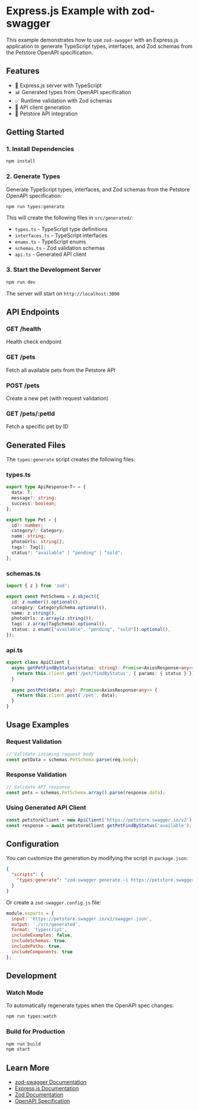 # Express.js Example with zod-swagger

This example demonstrates how to use `zod-swagger` with an Express.js application to generate TypeScript types, interfaces, and Zod schemas from the Petstore OpenAPI specification.

## Features

- 🚀 Express.js server with TypeScript
- 📊 Generated types from OpenAPI specification
- ✅ Runtime validation with Zod schemas
- 🔗 API client generation
- 🐾 Petstore API integration

## Getting Started

### 1. Install Dependencies

```bash
npm install
```

### 2. Generate Types

Generate TypeScript types, interfaces, and Zod schemas from the Petstore OpenAPI specification:

```bash
npm run types:generate
```

This will create the following files in `src/generated/`:
- `types.ts` - TypeScript type definitions
- `interfaces.ts` - TypeScript interfaces
- `enums.ts` - TypeScript enums
- `schemas.ts` - Zod validation schemas
- `api.ts` - Generated API client

### 3. Start the Development Server

```bash
npm run dev
```

The server will start on `http://localhost:3000`

## API Endpoints

### GET /health
Health check endpoint

### GET /pets
Fetch all available pets from the Petstore API

### POST /pets
Create a new pet (with request validation)

### GET /pets/:petId
Fetch a specific pet by ID

## Generated Files

The `types:generate` script creates the following files:

### types.ts
```typescript
export type ApiResponse<T> = {
  data: T;
  message?: string;
  success: boolean;
};

export type Pet = {
  id?: number;
  category?: Category;
  name: string;
  photoUrls: string[];
  tags?: Tag[];
  status?: "available" | "pending" | "sold";
};
```

### schemas.ts
```typescript
import { z } from 'zod';

export const PetSchema = z.object({
  id: z.number().optional(),
  category: CategorySchema.optional(),
  name: z.string(),
  photoUrls: z.array(z.string()),
  tags: z.array(TagSchema).optional(),
  status: z.enum(["available", "pending", "sold"]).optional(),
});
```

### api.ts
```typescript
export class ApiClient {
  async getPetFindByStatus(status: string): Promise<AxiosResponse<any>> {
    return this.client.get('/pet/findByStatus', { params: { status } });
  }
  
  async postPet(data: any): Promise<AxiosResponse<any>> {
    return this.client.post('/pet', data);
  }
}
```

## Usage Examples

### Request Validation
```typescript
// Validate incoming request body
const petData = schemas.PetSchema.parse(req.body);
```

### Response Validation
```typescript
// Validate API response
const pets = schemas.PetSchema.array().parse(response.data);
```

### Using Generated API Client
```typescript
const petstoreClient = new ApiClient('https://petstore.swagger.io/v2');
const response = await petstoreClient.getPetFindByStatus('available');
```

## Configuration

You can customize the generation by modifying the script in `package.json`:

```json
{
  "scripts": {
    "types:generate": "zod-swagger generate -i https://petstore.swagger.io/v2/swagger.json -o ./src/generated"
  }
}
```

Or create a `zod-swagger.config.js` file:

```javascript
module.exports = {
  input: 'https://petstore.swagger.io/v2/swagger.json',
  output: './src/generated',
  format: 'typescript',
  includeExamples: false,
  includeSchemas: true,
  includePaths: true,
  includeComponents: true
};
```

## Development

### Watch Mode
To automatically regenerate types when the OpenAPI spec changes:

```bash
npm run types:watch
```

### Build for Production
```bash
npm run build
npm start
```

## Learn More

- [zod-swagger Documentation](../../packages/zod-swagger/README.md)
- [Express.js Documentation](https://expressjs.com/)
- [Zod Documentation](https://zod.dev/)
- [OpenAPI Specification](https://swagger.io/specification/) 